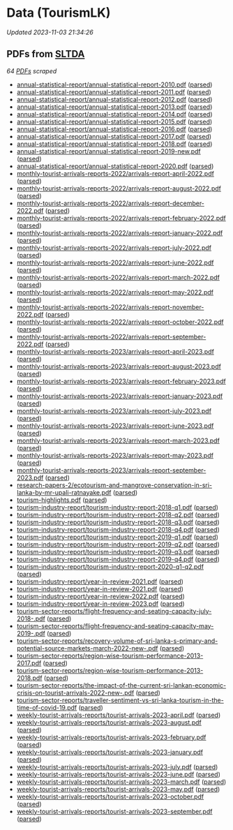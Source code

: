 # Data (TourismLK)
*Updated 2023-11-03 21:34:26*

## PDFs from [SLTDA](https://www.sltda.gov.lk/statistics)
*64 [PDFs](sltda/pdf) scraped*
* [annual-statistical-report/annual-statistical-report-2010.pdf](https://github.com/nuuuwan/tourism_lk/tree/main/data/sltda/pdf/annual-statistical-report/annual-statistical-report-2010.pdf) ([parsed](https://github.com/nuuuwan/tourism_lk/tree/main/data/sltda/pdf-parsed/annual-statistical-report/annual-statistical-report-2010.pdf-parsed))
* [annual-statistical-report/annual-statistical-report-2011.pdf](https://github.com/nuuuwan/tourism_lk/tree/main/data/sltda/pdf/annual-statistical-report/annual-statistical-report-2011.pdf) ([parsed](https://github.com/nuuuwan/tourism_lk/tree/main/data/sltda/pdf-parsed/annual-statistical-report/annual-statistical-report-2011.pdf-parsed))
* [annual-statistical-report/annual-statistical-report-2012.pdf](https://github.com/nuuuwan/tourism_lk/tree/main/data/sltda/pdf/annual-statistical-report/annual-statistical-report-2012.pdf) ([parsed](https://github.com/nuuuwan/tourism_lk/tree/main/data/sltda/pdf-parsed/annual-statistical-report/annual-statistical-report-2012.pdf-parsed))
* [annual-statistical-report/annual-statistical-report-2013.pdf](https://github.com/nuuuwan/tourism_lk/tree/main/data/sltda/pdf/annual-statistical-report/annual-statistical-report-2013.pdf) ([parsed](https://github.com/nuuuwan/tourism_lk/tree/main/data/sltda/pdf-parsed/annual-statistical-report/annual-statistical-report-2013.pdf-parsed))
* [annual-statistical-report/annual-statistical-report-2014.pdf](https://github.com/nuuuwan/tourism_lk/tree/main/data/sltda/pdf/annual-statistical-report/annual-statistical-report-2014.pdf) ([parsed](https://github.com/nuuuwan/tourism_lk/tree/main/data/sltda/pdf-parsed/annual-statistical-report/annual-statistical-report-2014.pdf-parsed))
* [annual-statistical-report/annual-statistical-report-2015.pdf](https://github.com/nuuuwan/tourism_lk/tree/main/data/sltda/pdf/annual-statistical-report/annual-statistical-report-2015.pdf) ([parsed](https://github.com/nuuuwan/tourism_lk/tree/main/data/sltda/pdf-parsed/annual-statistical-report/annual-statistical-report-2015.pdf-parsed))
* [annual-statistical-report/annual-statistical-report-2016.pdf](https://github.com/nuuuwan/tourism_lk/tree/main/data/sltda/pdf/annual-statistical-report/annual-statistical-report-2016.pdf) ([parsed](https://github.com/nuuuwan/tourism_lk/tree/main/data/sltda/pdf-parsed/annual-statistical-report/annual-statistical-report-2016.pdf-parsed))
* [annual-statistical-report/annual-statistical-report-2017.pdf](https://github.com/nuuuwan/tourism_lk/tree/main/data/sltda/pdf/annual-statistical-report/annual-statistical-report-2017.pdf) ([parsed](https://github.com/nuuuwan/tourism_lk/tree/main/data/sltda/pdf-parsed/annual-statistical-report/annual-statistical-report-2017.pdf-parsed))
* [annual-statistical-report/annual-statistical-report-2018.pdf](https://github.com/nuuuwan/tourism_lk/tree/main/data/sltda/pdf/annual-statistical-report/annual-statistical-report-2018.pdf) ([parsed](https://github.com/nuuuwan/tourism_lk/tree/main/data/sltda/pdf-parsed/annual-statistical-report/annual-statistical-report-2018.pdf-parsed))
* [annual-statistical-report/annual-statistical-report-2019-new.pdf](https://github.com/nuuuwan/tourism_lk/tree/main/data/sltda/pdf/annual-statistical-report/annual-statistical-report-2019-new.pdf) ([parsed](https://github.com/nuuuwan/tourism_lk/tree/main/data/sltda/pdf-parsed/annual-statistical-report/annual-statistical-report-2019-new.pdf-parsed))
* [annual-statistical-report/annual-statistical-report-2020.pdf](https://github.com/nuuuwan/tourism_lk/tree/main/data/sltda/pdf/annual-statistical-report/annual-statistical-report-2020.pdf) ([parsed](https://github.com/nuuuwan/tourism_lk/tree/main/data/sltda/pdf-parsed/annual-statistical-report/annual-statistical-report-2020.pdf-parsed))
* [monthly-tourist-arrivals-reports-2022/arrivals-report-april-2022.pdf](https://github.com/nuuuwan/tourism_lk/tree/main/data/sltda/pdf/monthly-tourist-arrivals-reports-2022/arrivals-report-april-2022.pdf) ([parsed](https://github.com/nuuuwan/tourism_lk/tree/main/data/sltda/pdf-parsed/monthly-tourist-arrivals-reports-2022/arrivals-report-april-2022.pdf-parsed))
* [monthly-tourist-arrivals-reports-2022/arrivals-report-august-2022.pdf](https://github.com/nuuuwan/tourism_lk/tree/main/data/sltda/pdf/monthly-tourist-arrivals-reports-2022/arrivals-report-august-2022.pdf) ([parsed](https://github.com/nuuuwan/tourism_lk/tree/main/data/sltda/pdf-parsed/monthly-tourist-arrivals-reports-2022/arrivals-report-august-2022.pdf-parsed))
* [monthly-tourist-arrivals-reports-2022/arrivals-report-december-2022.pdf](https://github.com/nuuuwan/tourism_lk/tree/main/data/sltda/pdf/monthly-tourist-arrivals-reports-2022/arrivals-report-december-2022.pdf) ([parsed](https://github.com/nuuuwan/tourism_lk/tree/main/data/sltda/pdf-parsed/monthly-tourist-arrivals-reports-2022/arrivals-report-december-2022.pdf-parsed))
* [monthly-tourist-arrivals-reports-2022/arrivals-report-february-2022.pdf](https://github.com/nuuuwan/tourism_lk/tree/main/data/sltda/pdf/monthly-tourist-arrivals-reports-2022/arrivals-report-february-2022.pdf) ([parsed](https://github.com/nuuuwan/tourism_lk/tree/main/data/sltda/pdf-parsed/monthly-tourist-arrivals-reports-2022/arrivals-report-february-2022.pdf-parsed))
* [monthly-tourist-arrivals-reports-2022/arrivals-report-january-2022.pdf](https://github.com/nuuuwan/tourism_lk/tree/main/data/sltda/pdf/monthly-tourist-arrivals-reports-2022/arrivals-report-january-2022.pdf) ([parsed](https://github.com/nuuuwan/tourism_lk/tree/main/data/sltda/pdf-parsed/monthly-tourist-arrivals-reports-2022/arrivals-report-january-2022.pdf-parsed))
* [monthly-tourist-arrivals-reports-2022/arrivals-report-july-2022.pdf](https://github.com/nuuuwan/tourism_lk/tree/main/data/sltda/pdf/monthly-tourist-arrivals-reports-2022/arrivals-report-july-2022.pdf) ([parsed](https://github.com/nuuuwan/tourism_lk/tree/main/data/sltda/pdf-parsed/monthly-tourist-arrivals-reports-2022/arrivals-report-july-2022.pdf-parsed))
* [monthly-tourist-arrivals-reports-2022/arrivals-report-june-2022.pdf](https://github.com/nuuuwan/tourism_lk/tree/main/data/sltda/pdf/monthly-tourist-arrivals-reports-2022/arrivals-report-june-2022.pdf) ([parsed](https://github.com/nuuuwan/tourism_lk/tree/main/data/sltda/pdf-parsed/monthly-tourist-arrivals-reports-2022/arrivals-report-june-2022.pdf-parsed))
* [monthly-tourist-arrivals-reports-2022/arrivals-report-march-2022.pdf](https://github.com/nuuuwan/tourism_lk/tree/main/data/sltda/pdf/monthly-tourist-arrivals-reports-2022/arrivals-report-march-2022.pdf) ([parsed](https://github.com/nuuuwan/tourism_lk/tree/main/data/sltda/pdf-parsed/monthly-tourist-arrivals-reports-2022/arrivals-report-march-2022.pdf-parsed))
* [monthly-tourist-arrivals-reports-2022/arrivals-report-may-2022.pdf](https://github.com/nuuuwan/tourism_lk/tree/main/data/sltda/pdf/monthly-tourist-arrivals-reports-2022/arrivals-report-may-2022.pdf) ([parsed](https://github.com/nuuuwan/tourism_lk/tree/main/data/sltda/pdf-parsed/monthly-tourist-arrivals-reports-2022/arrivals-report-may-2022.pdf-parsed))
* [monthly-tourist-arrivals-reports-2022/arrivals-report-november-2022.pdf](https://github.com/nuuuwan/tourism_lk/tree/main/data/sltda/pdf/monthly-tourist-arrivals-reports-2022/arrivals-report-november-2022.pdf) ([parsed](https://github.com/nuuuwan/tourism_lk/tree/main/data/sltda/pdf-parsed/monthly-tourist-arrivals-reports-2022/arrivals-report-november-2022.pdf-parsed))
* [monthly-tourist-arrivals-reports-2022/arrivals-report-october-2022.pdf](https://github.com/nuuuwan/tourism_lk/tree/main/data/sltda/pdf/monthly-tourist-arrivals-reports-2022/arrivals-report-october-2022.pdf) ([parsed](https://github.com/nuuuwan/tourism_lk/tree/main/data/sltda/pdf-parsed/monthly-tourist-arrivals-reports-2022/arrivals-report-october-2022.pdf-parsed))
* [monthly-tourist-arrivals-reports-2022/arrivals-report-september-2022.pdf](https://github.com/nuuuwan/tourism_lk/tree/main/data/sltda/pdf/monthly-tourist-arrivals-reports-2022/arrivals-report-september-2022.pdf) ([parsed](https://github.com/nuuuwan/tourism_lk/tree/main/data/sltda/pdf-parsed/monthly-tourist-arrivals-reports-2022/arrivals-report-september-2022.pdf-parsed))
* [monthly-tourist-arrivals-reports-2023/arrivals-report-april-2023.pdf](https://github.com/nuuuwan/tourism_lk/tree/main/data/sltda/pdf/monthly-tourist-arrivals-reports-2023/arrivals-report-april-2023.pdf) ([parsed](https://github.com/nuuuwan/tourism_lk/tree/main/data/sltda/pdf-parsed/monthly-tourist-arrivals-reports-2023/arrivals-report-april-2023.pdf-parsed))
* [monthly-tourist-arrivals-reports-2023/arrivals-report-august-2023.pdf](https://github.com/nuuuwan/tourism_lk/tree/main/data/sltda/pdf/monthly-tourist-arrivals-reports-2023/arrivals-report-august-2023.pdf) ([parsed](https://github.com/nuuuwan/tourism_lk/tree/main/data/sltda/pdf-parsed/monthly-tourist-arrivals-reports-2023/arrivals-report-august-2023.pdf-parsed))
* [monthly-tourist-arrivals-reports-2023/arrivals-report-february-2023.pdf](https://github.com/nuuuwan/tourism_lk/tree/main/data/sltda/pdf/monthly-tourist-arrivals-reports-2023/arrivals-report-february-2023.pdf) ([parsed](https://github.com/nuuuwan/tourism_lk/tree/main/data/sltda/pdf-parsed/monthly-tourist-arrivals-reports-2023/arrivals-report-february-2023.pdf-parsed))
* [monthly-tourist-arrivals-reports-2023/arrivals-report-january-2023.pdf](https://github.com/nuuuwan/tourism_lk/tree/main/data/sltda/pdf/monthly-tourist-arrivals-reports-2023/arrivals-report-january-2023.pdf) ([parsed](https://github.com/nuuuwan/tourism_lk/tree/main/data/sltda/pdf-parsed/monthly-tourist-arrivals-reports-2023/arrivals-report-january-2023.pdf-parsed))
* [monthly-tourist-arrivals-reports-2023/arrivals-report-july-2023.pdf](https://github.com/nuuuwan/tourism_lk/tree/main/data/sltda/pdf/monthly-tourist-arrivals-reports-2023/arrivals-report-july-2023.pdf) ([parsed](https://github.com/nuuuwan/tourism_lk/tree/main/data/sltda/pdf-parsed/monthly-tourist-arrivals-reports-2023/arrivals-report-july-2023.pdf-parsed))
* [monthly-tourist-arrivals-reports-2023/arrivals-report-june-2023.pdf](https://github.com/nuuuwan/tourism_lk/tree/main/data/sltda/pdf/monthly-tourist-arrivals-reports-2023/arrivals-report-june-2023.pdf) ([parsed](https://github.com/nuuuwan/tourism_lk/tree/main/data/sltda/pdf-parsed/monthly-tourist-arrivals-reports-2023/arrivals-report-june-2023.pdf-parsed))
* [monthly-tourist-arrivals-reports-2023/arrivals-report-march-2023.pdf](https://github.com/nuuuwan/tourism_lk/tree/main/data/sltda/pdf/monthly-tourist-arrivals-reports-2023/arrivals-report-march-2023.pdf) ([parsed](https://github.com/nuuuwan/tourism_lk/tree/main/data/sltda/pdf-parsed/monthly-tourist-arrivals-reports-2023/arrivals-report-march-2023.pdf-parsed))
* [monthly-tourist-arrivals-reports-2023/arrivals-report-may-2023.pdf](https://github.com/nuuuwan/tourism_lk/tree/main/data/sltda/pdf/monthly-tourist-arrivals-reports-2023/arrivals-report-may-2023.pdf) ([parsed](https://github.com/nuuuwan/tourism_lk/tree/main/data/sltda/pdf-parsed/monthly-tourist-arrivals-reports-2023/arrivals-report-may-2023.pdf-parsed))
* [monthly-tourist-arrivals-reports-2023/arrivals-report-september-2023.pdf](https://github.com/nuuuwan/tourism_lk/tree/main/data/sltda/pdf/monthly-tourist-arrivals-reports-2023/arrivals-report-september-2023.pdf) ([parsed](https://github.com/nuuuwan/tourism_lk/tree/main/data/sltda/pdf-parsed/monthly-tourist-arrivals-reports-2023/arrivals-report-september-2023.pdf-parsed))
* [research-papers-2/ecotourism-and-mangrove-conservation-in-sri-lanka-by-mr-upali-ratnayake.pdf](https://github.com/nuuuwan/tourism_lk/tree/main/data/sltda/pdf/research-papers-2/ecotourism-and-mangrove-conservation-in-sri-lanka-by-mr-upali-ratnayake.pdf) ([parsed](https://github.com/nuuuwan/tourism_lk/tree/main/data/sltda/pdf-parsed/research-papers-2/ecotourism-and-mangrove-conservation-in-sri-lanka-by-mr-upali-ratnayake.pdf-parsed))
* [tourism-highlights.pdf](https://github.com/nuuuwan/tourism_lk/tree/main/data/sltda/pdf/tourism-highlights.pdf) ([parsed](https://github.com/nuuuwan/tourism_lk/tree/main/data/sltda/pdf-parsed/tourism-highlights.pdf-parsed))
* [tourism-industry-report/tourism-industry-report-2018-q1.pdf](https://github.com/nuuuwan/tourism_lk/tree/main/data/sltda/pdf/tourism-industry-report/tourism-industry-report-2018-q1.pdf) ([parsed](https://github.com/nuuuwan/tourism_lk/tree/main/data/sltda/pdf-parsed/tourism-industry-report/tourism-industry-report-2018-q1.pdf-parsed))
* [tourism-industry-report/tourism-industry-report-2018-q2.pdf](https://github.com/nuuuwan/tourism_lk/tree/main/data/sltda/pdf/tourism-industry-report/tourism-industry-report-2018-q2.pdf) ([parsed](https://github.com/nuuuwan/tourism_lk/tree/main/data/sltda/pdf-parsed/tourism-industry-report/tourism-industry-report-2018-q2.pdf-parsed))
* [tourism-industry-report/tourism-industry-report-2018-q3.pdf](https://github.com/nuuuwan/tourism_lk/tree/main/data/sltda/pdf/tourism-industry-report/tourism-industry-report-2018-q3.pdf) ([parsed](https://github.com/nuuuwan/tourism_lk/tree/main/data/sltda/pdf-parsed/tourism-industry-report/tourism-industry-report-2018-q3.pdf-parsed))
* [tourism-industry-report/tourism-industry-report-2018-q4.pdf](https://github.com/nuuuwan/tourism_lk/tree/main/data/sltda/pdf/tourism-industry-report/tourism-industry-report-2018-q4.pdf) ([parsed](https://github.com/nuuuwan/tourism_lk/tree/main/data/sltda/pdf-parsed/tourism-industry-report/tourism-industry-report-2018-q4.pdf-parsed))
* [tourism-industry-report/tourism-industry-report-2019-q1.pdf](https://github.com/nuuuwan/tourism_lk/tree/main/data/sltda/pdf/tourism-industry-report/tourism-industry-report-2019-q1.pdf) ([parsed](https://github.com/nuuuwan/tourism_lk/tree/main/data/sltda/pdf-parsed/tourism-industry-report/tourism-industry-report-2019-q1.pdf-parsed))
* [tourism-industry-report/tourism-industry-report-2019-q2.pdf](https://github.com/nuuuwan/tourism_lk/tree/main/data/sltda/pdf/tourism-industry-report/tourism-industry-report-2019-q2.pdf) ([parsed](https://github.com/nuuuwan/tourism_lk/tree/main/data/sltda/pdf-parsed/tourism-industry-report/tourism-industry-report-2019-q2.pdf-parsed))
* [tourism-industry-report/tourism-industry-report-2019-q3.pdf](https://github.com/nuuuwan/tourism_lk/tree/main/data/sltda/pdf/tourism-industry-report/tourism-industry-report-2019-q3.pdf) ([parsed](https://github.com/nuuuwan/tourism_lk/tree/main/data/sltda/pdf-parsed/tourism-industry-report/tourism-industry-report-2019-q3.pdf-parsed))
* [tourism-industry-report/tourism-industry-report-2019-q4.pdf](https://github.com/nuuuwan/tourism_lk/tree/main/data/sltda/pdf/tourism-industry-report/tourism-industry-report-2019-q4.pdf) ([parsed](https://github.com/nuuuwan/tourism_lk/tree/main/data/sltda/pdf-parsed/tourism-industry-report/tourism-industry-report-2019-q4.pdf-parsed))
* [tourism-industry-report/tourism-industry-report-2020-q1-q2.pdf](https://github.com/nuuuwan/tourism_lk/tree/main/data/sltda/pdf/tourism-industry-report/tourism-industry-report-2020-q1-q2.pdf) ([parsed](https://github.com/nuuuwan/tourism_lk/tree/main/data/sltda/pdf-parsed/tourism-industry-report/tourism-industry-report-2020-q1-q2.pdf-parsed))
* [tourism-industry-report/year-in-review-2021.pdf](https://github.com/nuuuwan/tourism_lk/tree/main/data/sltda/pdf/tourism-industry-report/year-in-review-2021.pdf) ([parsed](https://github.com/nuuuwan/tourism_lk/tree/main/data/sltda/pdf-parsed/tourism-industry-report/year-in-review-2021.pdf-parsed))
* [tourism-industry-report/year-in-review-2021.pdf](https://github.com/nuuuwan/tourism_lk/tree/main/data/sltda/pdf/tourism-industry-report/year-in-review-2021.pdf) ([parsed](https://github.com/nuuuwan/tourism_lk/tree/main/data/sltda/pdf-parsed/tourism-industry-report/year-in-review-2021.pdf-parsed))
* [tourism-industry-report/year-in-review-2022.pdf](https://github.com/nuuuwan/tourism_lk/tree/main/data/sltda/pdf/tourism-industry-report/year-in-review-2022.pdf) ([parsed](https://github.com/nuuuwan/tourism_lk/tree/main/data/sltda/pdf-parsed/tourism-industry-report/year-in-review-2022.pdf-parsed))
* [tourism-industry-report/year-in-review-2023.pdf](https://github.com/nuuuwan/tourism_lk/tree/main/data/sltda/pdf/tourism-industry-report/year-in-review-2023.pdf) ([parsed](https://github.com/nuuuwan/tourism_lk/tree/main/data/sltda/pdf-parsed/tourism-industry-report/year-in-review-2023.pdf-parsed))
* [tourism-sector-reports/flight-frequency-and-seating-capacity-july-2018-.pdf](https://github.com/nuuuwan/tourism_lk/tree/main/data/sltda/pdf/tourism-sector-reports/flight-frequency-and-seating-capacity-july-2018-.pdf) ([parsed](https://github.com/nuuuwan/tourism_lk/tree/main/data/sltda/pdf-parsed/tourism-sector-reports/flight-frequency-and-seating-capacity-july-2018-.pdf-parsed))
* [tourism-sector-reports/flight-frequency-and-seating-capacity-may-2019-.pdf](https://github.com/nuuuwan/tourism_lk/tree/main/data/sltda/pdf/tourism-sector-reports/flight-frequency-and-seating-capacity-may-2019-.pdf) ([parsed](https://github.com/nuuuwan/tourism_lk/tree/main/data/sltda/pdf-parsed/tourism-sector-reports/flight-frequency-and-seating-capacity-may-2019-.pdf-parsed))
* [tourism-sector-reports/recovery-volume-of-sri-lanka-s-primary-and-potential-source-markets-march-2022-new-.pdf](https://github.com/nuuuwan/tourism_lk/tree/main/data/sltda/pdf/tourism-sector-reports/recovery-volume-of-sri-lanka-s-primary-and-potential-source-markets-march-2022-new-.pdf) ([parsed](https://github.com/nuuuwan/tourism_lk/tree/main/data/sltda/pdf-parsed/tourism-sector-reports/recovery-volume-of-sri-lanka-s-primary-and-potential-source-markets-march-2022-new-.pdf-parsed))
* [tourism-sector-reports/region-wise-tourism-performance-2013-2017.pdf](https://github.com/nuuuwan/tourism_lk/tree/main/data/sltda/pdf/tourism-sector-reports/region-wise-tourism-performance-2013-2017.pdf) ([parsed](https://github.com/nuuuwan/tourism_lk/tree/main/data/sltda/pdf-parsed/tourism-sector-reports/region-wise-tourism-performance-2013-2017.pdf-parsed))
* [tourism-sector-reports/region-wise-tourism-performance-2013-2018.pdf](https://github.com/nuuuwan/tourism_lk/tree/main/data/sltda/pdf/tourism-sector-reports/region-wise-tourism-performance-2013-2018.pdf) ([parsed](https://github.com/nuuuwan/tourism_lk/tree/main/data/sltda/pdf-parsed/tourism-sector-reports/region-wise-tourism-performance-2013-2018.pdf-parsed))
* [tourism-sector-reports/the-impact-of-the-current-sri-lankan-economic-crisis-on-tourist-arrivals-2022-new-.pdf](https://github.com/nuuuwan/tourism_lk/tree/main/data/sltda/pdf/tourism-sector-reports/the-impact-of-the-current-sri-lankan-economic-crisis-on-tourist-arrivals-2022-new-.pdf) ([parsed](https://github.com/nuuuwan/tourism_lk/tree/main/data/sltda/pdf-parsed/tourism-sector-reports/the-impact-of-the-current-sri-lankan-economic-crisis-on-tourist-arrivals-2022-new-.pdf-parsed))
* [tourism-sector-reports/traveller-sentiment-vs-sri-lanka-tourism-in-the-time-of-covid-19.pdf](https://github.com/nuuuwan/tourism_lk/tree/main/data/sltda/pdf/tourism-sector-reports/traveller-sentiment-vs-sri-lanka-tourism-in-the-time-of-covid-19.pdf) ([parsed](https://github.com/nuuuwan/tourism_lk/tree/main/data/sltda/pdf-parsed/tourism-sector-reports/traveller-sentiment-vs-sri-lanka-tourism-in-the-time-of-covid-19.pdf-parsed))
* [weekly-tourist-arrivals-reports/tourist-arrivals-2023-april.pdf](https://github.com/nuuuwan/tourism_lk/tree/main/data/sltda/pdf/weekly-tourist-arrivals-reports/tourist-arrivals-2023-april.pdf) ([parsed](https://github.com/nuuuwan/tourism_lk/tree/main/data/sltda/pdf-parsed/weekly-tourist-arrivals-reports/tourist-arrivals-2023-april.pdf-parsed))
* [weekly-tourist-arrivals-reports/tourist-arrivals-2023-august.pdf](https://github.com/nuuuwan/tourism_lk/tree/main/data/sltda/pdf/weekly-tourist-arrivals-reports/tourist-arrivals-2023-august.pdf) ([parsed](https://github.com/nuuuwan/tourism_lk/tree/main/data/sltda/pdf-parsed/weekly-tourist-arrivals-reports/tourist-arrivals-2023-august.pdf-parsed))
* [weekly-tourist-arrivals-reports/tourist-arrivals-2023-february.pdf](https://github.com/nuuuwan/tourism_lk/tree/main/data/sltda/pdf/weekly-tourist-arrivals-reports/tourist-arrivals-2023-february.pdf) ([parsed](https://github.com/nuuuwan/tourism_lk/tree/main/data/sltda/pdf-parsed/weekly-tourist-arrivals-reports/tourist-arrivals-2023-february.pdf-parsed))
* [weekly-tourist-arrivals-reports/tourist-arrivals-2023-january.pdf](https://github.com/nuuuwan/tourism_lk/tree/main/data/sltda/pdf/weekly-tourist-arrivals-reports/tourist-arrivals-2023-january.pdf) ([parsed](https://github.com/nuuuwan/tourism_lk/tree/main/data/sltda/pdf-parsed/weekly-tourist-arrivals-reports/tourist-arrivals-2023-january.pdf-parsed))
* [weekly-tourist-arrivals-reports/tourist-arrivals-2023-july.pdf](https://github.com/nuuuwan/tourism_lk/tree/main/data/sltda/pdf/weekly-tourist-arrivals-reports/tourist-arrivals-2023-july.pdf) ([parsed](https://github.com/nuuuwan/tourism_lk/tree/main/data/sltda/pdf-parsed/weekly-tourist-arrivals-reports/tourist-arrivals-2023-july.pdf-parsed))
* [weekly-tourist-arrivals-reports/tourist-arrivals-2023-june.pdf](https://github.com/nuuuwan/tourism_lk/tree/main/data/sltda/pdf/weekly-tourist-arrivals-reports/tourist-arrivals-2023-june.pdf) ([parsed](https://github.com/nuuuwan/tourism_lk/tree/main/data/sltda/pdf-parsed/weekly-tourist-arrivals-reports/tourist-arrivals-2023-june.pdf-parsed))
* [weekly-tourist-arrivals-reports/tourist-arrivals-2023-march.pdf](https://github.com/nuuuwan/tourism_lk/tree/main/data/sltda/pdf/weekly-tourist-arrivals-reports/tourist-arrivals-2023-march.pdf) ([parsed](https://github.com/nuuuwan/tourism_lk/tree/main/data/sltda/pdf-parsed/weekly-tourist-arrivals-reports/tourist-arrivals-2023-march.pdf-parsed))
* [weekly-tourist-arrivals-reports/tourist-arrivals-2023-may.pdf](https://github.com/nuuuwan/tourism_lk/tree/main/data/sltda/pdf/weekly-tourist-arrivals-reports/tourist-arrivals-2023-may.pdf) ([parsed](https://github.com/nuuuwan/tourism_lk/tree/main/data/sltda/pdf-parsed/weekly-tourist-arrivals-reports/tourist-arrivals-2023-may.pdf-parsed))
* [weekly-tourist-arrivals-reports/tourist-arrivals-2023-october.pdf](https://github.com/nuuuwan/tourism_lk/tree/main/data/sltda/pdf/weekly-tourist-arrivals-reports/tourist-arrivals-2023-october.pdf) ([parsed](https://github.com/nuuuwan/tourism_lk/tree/main/data/sltda/pdf-parsed/weekly-tourist-arrivals-reports/tourist-arrivals-2023-october.pdf-parsed))
* [weekly-tourist-arrivals-reports/tourist-arrivals-2023-september.pdf](https://github.com/nuuuwan/tourism_lk/tree/main/data/sltda/pdf/weekly-tourist-arrivals-reports/tourist-arrivals-2023-september.pdf) ([parsed](https://github.com/nuuuwan/tourism_lk/tree/main/data/sltda/pdf-parsed/weekly-tourist-arrivals-reports/tourist-arrivals-2023-september.pdf-parsed))